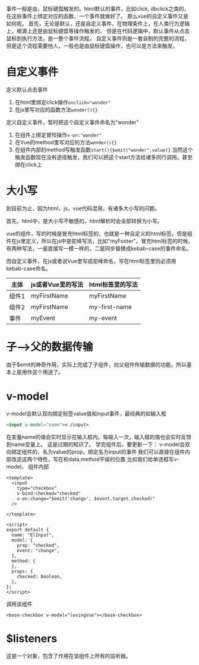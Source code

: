 事件一般是由，鼠标键盘触发的。html默认的事件，比如click, dbclick之类的，在这些事件上绑定对应的函数，一个事件就做好了。
那么vue的自定义事件又是如何呢。
首先，无论是默认，还是自定义事件，在物理条件上，在人类行为逻辑上，根源上还是由鼠标键盘等操作触发的。
但是在代码逻辑中，默认事件从点击鼠标到执行方法，是一整个事件流程。
自定义事件则是一套自制的完整的流程，但是这个流程需要他人，一般也是由鼠标键盘操作，也可以是方法来触发。


# 自定义事件
定义默认点击事件
1. 在html里绑定click操作`onclick="wonder"`
2. 在js里写对应的函数方法`wonder(){}`

定义自定义事件，暂时把这个自定义事件命名为"wonder"
1. 在组件上绑定冒险操作`v-on:"wonder"`
2. 在Vue的method里写对应的方法`wonder(){}`
3. 在组件内部的method写触发函数`start(){$emit("wonder",value)}`
当然这个触发函数现在没有途径触发，我们可以把这个start方法给诸多同行调用。甚至绑在click上

# 大小写
到目前为止，因为html，js，vue代码混用，有诸多大小写的问题。

首先，html中，是大小写不敏感的，html解析时会全部转换为小写。

vue的组件，写的时候是冒充html标签的，也就是一种自定义的html标签。但是组件在js里定义，所以在js中是驼峰写法，比如"myFooter"。冒充html标签的时候，有两种写法，一是直接写一模一样的，二是同步替换成kebab-case的事件命名。

而自定义事件，在js或者说Vue里写成驼峰命名，写在html标签里则必须用kebab-case命名。

| 主体  | js或者Vue里的写法 | html标签里的写法 |
| ----- | ----------------- | ---------------- |
| 组件1 | myFirstName       | myFirstName      |
| 组件2 | myFirstName       | my-first-name    |
| 事件  | myEvent           | my-event         |

# 子-->父的数据传输
由于$emit的神奇作用，实际上完成了子组件，向父组件传输数据的功能，所以基本上是用作这个用途了。

# v-model
v-model会默认双向绑定标签value值和input事件，最经典的如输入框
```html
<input v-model="name">< /input>
```
在变量name的值会实时显示在输入框内。每输入一次，输入框的值也会实时反馈到name变量上。
这是过期的知识了。
学完组件后，要更新一下：
v-model会双向绑定组件的，名为value的prop，绑定名为input的事件
我们可以直接在组件内部改造这两个特性，写在和data,method平级的位置
比如我们给单选框写v-model。
组件内部
```vue
<template>
  <input
    type="checkbox"
    v-bind:checked="checked"
    v-on:change="$emit('change', $event.target.checked)"
  />

</template>
  
<script>
export default {
  name: "ElInput",
  model: {
    prop: "checked",
    event: "change",
  },
  method: {
  },
  props: {
    checked: Boolean,
  },
};
</script>
```

调用该组件
```
<base-checkbox v-model="lovingVue"></base-checkbox>
```

# $listeners
这是一个对象，包含了作用在该组件上所有的监听器。